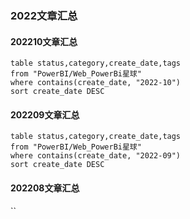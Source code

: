 ### 2022文章汇总
#### 202210文章汇总
```dataview
table status,category,create_date,tags 
from "PowerBI/Web_PowerBi星球"
where contains(create_date, "2022-10")
sort create_date DESC 
```

#### 202209文章汇总

```dataview
table status,category,create_date,tags 
from "PowerBI/Web_PowerBi星球"
where contains(create_date, "2022-09")
sort create_date DESC 
```

#### 202208文章汇总
``